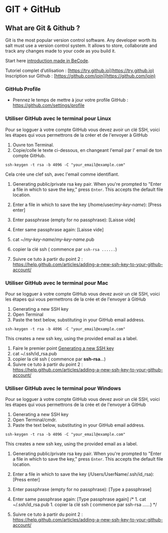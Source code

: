 # GIT + GitHub

## What are Git & Github ?

Git is the most popular version control software. Any developer worth its salt must use a version control system. It allows to store, collaborate and track any changes made to your code as you build it.

Start here [introduction made in BeCode](https://github.com/becodeorg/BeCode/wiki/Git-&-Github).

Tutoriel complet d’utilisation : [https://try.github.io](https://try.github.io)
Inscription sur Github : [https://github.com/join](https://github.com/join)

### GitHub Profile

* Prennez le temps de mettre à jour votre profile GitHub : https://github.com/settings/profile

### Utiliser GitHub avec le terminal pour **Linux**

Pour se logguer à votre compte GitHub vous devez avoir un clé SSH, voici les étapes qui vous permettrons de la créer et de l'envoyer à GitHub

1. Ouvre ton Terminal.
1. Copie/colle le texte ci-dessous, en changeant l'email par l' email de ton compte GitHub.
```
ssh-keygen -t rsa -b 4096 -C "your_email@example.com"
```
Cela crée une clef ssh, avec l'email comme identifiant.

1. Generating public/private rsa key pair.
When you're prompted to "Enter a file in which to save the key," press `Enter`. This accepts the default file location.

1. Enter a file in which to save the key (/home/user/*my-key-name*): [Press enter]
1. Enter passphrase (empty for no passphrase): [Laisse vide]
1. Enter same passphrase again: [Laisse vide]
1. cat ~/*my-key-name*/*my-key-name*.pub
1. copier la clé ssh ( commence par `ssh-rsa ......`)
1. Suivre ce tuto à partir du point 2 : https://help.github.com/articles/adding-a-new-ssh-key-to-your-github-account/

### Utiliser GitHub avec le terminal pour **Mac**

Pour se logguer à votre compte GitHub vous devez avoir un clé SSH, voici les étapes qui vous permettrons de la crée et de l'envoyer à GitHub
1. Generating a new SSH key
1. Open Terminal
1. Paste the text below, substituting in your GitHub email address.
```
ssh-keygen -t rsa -b 4096 -C "your_email@example.com"
```
This creates a new ssh key, using the provided email as a label.
1. Faire le premier point [Generating a new SSH key](https://help.github.com/articles/generating-a-new-ssh-key-and-adding-it-to-the-ssh-agent/)
1. cat ~/.ssh/id_rsa.pub
1. copier la clé ssh ( commence par **ssh-rsa**...)
1. Suivre ce tuto à partir du point 2 : https://help.github.com/articles/adding-a-new-ssh-key-to-your-github-account/

### Utiliser GitHub avec le terminal pour **Windows**

Pour se logguer à votre compte GitHub vous devez avoir un clé SSH, voici les étapes qui vous permettrons de la crée et de l'envoyer à GitHub
1. Generating a new SSH key
1. Open Terminal/cmdr.
1. Paste the text below, substituting in your GitHub email address.
```
ssh-keygen -t rsa -b 4096 -C "your_email@example.com"
```
This creates a new ssh key, using the provided email as a label.
1. Generating public/private rsa key pair.
When you're prompted to "Enter a file in which to save the key," press `Enter`. This accepts the default file location.

1. Enter a file in which to save the key (/Users/UserName/.ssh/id_rsa): [Press enter]
1. Enter passphrase (empty for no passphrase): [Type a passphrase]
1. Enter same passphrase again: [Type passphrase again]
/* 1. cat ~/.ssh/id_rsa.pub 1. copier la clé ssh ( commence par ssh-rsa ......) */
1. Suivre ce tuto à partir du point 2 : https://help.github.com/articles/adding-a-new-ssh-key-to-your-github-account/























